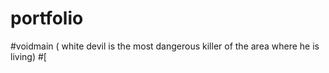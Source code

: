 # portfolio
#voidmain ( white devil is the most dangerous killer of the area where he is living)
#[
